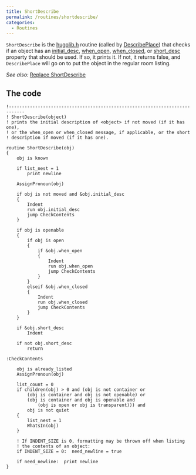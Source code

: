 ```yaml
---
title: ShortDescribe
permalink: /routines/shortdescribe/
categories: 
  - Routines
---
```


`ShortDescribe` is the [hugolib.h](library/hugolib.h/) routine (called
by [DescribePlace](guts/describeplace/)) that checks if an object
has an [initial_desc](properties/descriptions/#initial_desc),
[when_open](properties/descriptions/),
[when_closed](properties/descriptions/), or
[short_desc](properties/descriptions/) property that should be used. If
so, it prints it. If not, it returns false, and `DescribePlace` will go
on to put the object in the regular room listing.

*See also:* [Replace ShortDescribe](replacements/shortdescribe/)

## The code

    !----------------------------------------------------------------------------
    ! ShortDescribe(object)
    ! prints the initial description of <object> if not moved (if it has one),
    ! or the when_open or when_closed message, if applicable, or the short
    ! description if moved (if it has one).

    routine ShortDescribe(obj)
    {
        obj is known

        if list_nest = 1
            print newline

        AssignPronoun(obj)

        if obj is not moved and &obj.initial_desc
        {
            Indent
            run obj.initial_desc
            jump CheckContents
        }

        if obj is openable
        {
            if obj is open
            {
                if &obj.when_open
                {
                    Indent
                    run obj.when_open
                    jump CheckContents
                }
            }
            elseif &obj.when_closed
            {
                Indent
                run obj.when_closed
                jump CheckContents
            }
        }

        if &obj.short_desc
            Indent

        if not obj.short_desc
            return

    :CheckContents

        obj is already_listed
        AssignPronoun(obj)

        list_count = 0
        if children(obj) > 0 and (obj is not container or
            (obj is container and obj is not openable) or
            (obj is container and obj is openable and
                (obj is open or obj is transparent))) and
            obj is not quiet
        {
            list_nest = 1
            WhatsIn(obj)
        }

        ! If INDENT_SIZE is 0, formatting may be thrown off when listing
        ! the contents of an object:
        if INDENT_SIZE = 0:  need_newline = true

        if need_newline:  print newline
    }
